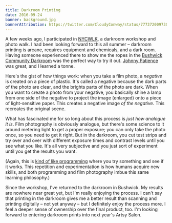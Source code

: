 ```yaml
---
title: Darkroom Printing
date: 2016-09-24
banner: background.jpg
bannerAttribution: https://twitter.com/CloudyConway/status/777372009730834432
---
```


A few weeks ago, I participated in [NYCWLK][nycwlk], a darkroom workshop and photo walk. I had been looking forward to this all summer – darkroom printing is arcane, requires equipment and chemicals, and a dark room. Having someone experienced there to show me the ropes in the [Bushwick Community Darkroom][bcd] was the perfect way to try it out. [Johnny Patience][johnny] was great, and I learned a tonne.

Here's the gist of how things work: when you take a film photo, a _negative_ is created on a piece of plastic. It's called a negative because the dark parts of the photo are clear, and the brights parts of the photo are dark. When you want to create a photo from your negative, you basically shine a lamp from one side of the negative to project the image (enlarged) onto a piece of light-sensitive paper. This creates a negative image _of the negative_. This recreates the original scene.

What has fascinated me for so long about this process is _just how analogue it is_. Film photography is obviously analogue, but there's some science to it around metering light to get a proper exposure; you can only take the photo once, so you need to get it right. But in the darkroom, you cut test strips and try over and over with different exposure times and contrast levels until you see what you like. It's all very subjective and you just sort of experiment until you get the results you want.

(Again, this is [kind of like programming][programming] where you try something and see if it works. This repetition and experimentation is how humans acquire new skills, and both programming and film photography imbue this same learning philosophy.)

Since the workshop, I've returned to the darkroom in Bushwick. My results are nowhere near great yet, but I'm really enjoying the process. I can't say that printing in the darkroom gives me a better result than scanning and printing digitally – not yet anyway – but I definitely enjoy the process more. I feel a deeper sense of ownership over the final product, too. I'm looking forward to entering darkroom prints into next year's Artsy Salon.

[nycwlk]: http://www.nycwlk.com
[johnny]: http://www.johnnypatience.com
[bcd]: http://www.bushwickcommunitydarkroom.com
[programming]: /blog/developers-should-learn-photography/
